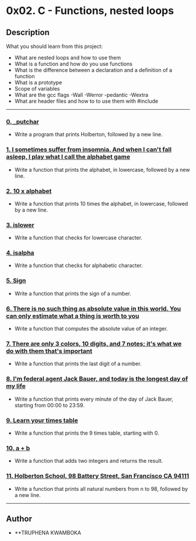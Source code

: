 # 0x02. C - Functions, nested loops

## Description
What you should learn from this project:

* What are nested loops and how to use them
* What is a function and how do you use functions
* What is the difference between a declaration and a definition of a function
* What is a prototype
* Scope of variables
* What are the gcc flags -Wall -Werror -pedantic -Wextra
* What are header files and how to to use them with #include

---

### [0. _putchar](./0-holberton.c)
* Write a program that prints Holberton, followed by a new line.

### [1. I sometimes suffer from insomnia. And when I can't fall asleep, I play what I call the alphabet game](./1-alphabet.c)
* Write a function that prints the alphabet, in lowercase, followed by a new line.

### [2. 10 x alphabet](./2-print_alphabet_x10.c)
* Write a function that prints 10 times the alphabet, in lowercase, followed by a new line.

### [3. islower](./3-islower.c)
* Write a function that checks for lowercase character.

### [4. isalpha](./4-isalpha.c)
* Write a function that checks for alphabetic character.

### [5. Sign](./5-sign.c)
* Write a function that prints the sign of a number.

### [6. There is no such thing as absolute value in this world. You can only estimate what a thing is worth to you](./6-abs.c)
* Write a function that computes the absolute value of an integer.

### [7. There are only 3 colors, 10 digits, and 7 notes; it's what we do with them that's important ](./7-print_last_digit.c)
* Write a function that prints the last digit of a number.

### [8. I'm federal agent Jack Bauer, and today is the longest day of my life](./8-24_hours.c)
* Write a function that prints every minute of the day of Jack Bauer, starting from 00:00 to 23:59.

### [9. Learn your times table](./9-times_table.c)
* Write a function that prints the 9 times table, starting with 0.

### [10. a + b](./10-add.c)
* Write a function that adds two integers and returns the result.

### [11. Holberton School, 98 Battery Street, San Francisco CA 94111](./11-print_to_98.c)
* Write a function that prints all natural numbers from n to 98, followed by a new line.

---

## Author
* **TRUPHENA KWAMBOKA
